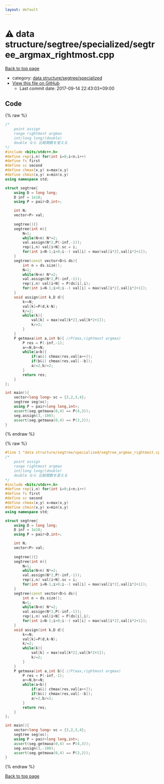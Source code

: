 ```yaml
---
layout: default
---
```


<!-- mathjax config similar to math.stackexchange -->
<script type="text/javascript" async
  src="https://cdnjs.cloudflare.com/ajax/libs/mathjax/2.7.5/MathJax.js?config=TeX-MML-AM_CHTML">
</script>
<script type="text/x-mathjax-config">
  MathJax.Hub.Config({
    TeX: { equationNumbers: { autoNumber: "AMS" }},
    tex2jax: {
      inlineMath: [ ['$','$'] ],
      processEscapes: true
    },
    "HTML-CSS": { matchFontHeight: false },
    displayAlign: "left",
    displayIndent: "2em"
  });
</script>

<script type="text/javascript" src="https://cdnjs.cloudflare.com/ajax/libs/jquery/3.4.1/jquery.min.js"></script>
<script src="https://cdn.jsdelivr.net/npm/jquery-balloon-js@1.1.2/jquery.balloon.min.js" integrity="sha256-ZEYs9VrgAeNuPvs15E39OsyOJaIkXEEt10fzxJ20+2I=" crossorigin="anonymous"></script>
<script type="text/javascript" src="../../../../assets/js/copy-button.js"></script>
<link rel="stylesheet" href="../../../../assets/css/copy-button.css" />


# :warning: data structure/segtree/specialized/segtree_argmax_rightmost.cpp

<a href="../../../../index.html">Back to top page</a>

* category: <a href="../../../../index.html#2d26a1b1de5ccf32c90554b209fe486c">data structure/segtree/specialized</a>
* <a href="{{ site.github.repository_url }}/blob/master/data structure/segtree/specialized/segtree_argmax_rightmost.cpp">View this file on GitHub</a>
    - Last commit date: 2017-09-14 22:43:03+09:00




## Code

<a id="unbundled"></a>
{% raw %}
```cpp
/*
	point assign
	range rightmost argmax
	int/long long/(double)
	double なら 比較関数を変える
*/
#include <bits/stdc++.h>
#define rep(i,n) for(int i=0;i<n;i++)
#define fs first
#define sc second
#define chmax(x,y) x=max(x,y)
#define chmin(x,y) x=min(x,y)
using namespace std;

struct segtree{
	using D = long long;
	D inf = 1e18;
	using P = pair<D,int>;

	int N;
	vector<P> val;
	
	segtree(){}
	segtree(int n){
		N=1;
		while(N<n) N*=2;
		val.assign(N*2,P(-inf,-1));
		rep(i,n) val[i+N].sc = i;
		for(int i=N-1;i>0;i--) val[i] = max(val[i*2],val[i*2+1]);
	}
	segtree(const vector<D>& ds){
		int n = ds.size();
		N=1;
		while(N<n) N*=2;
		val.assign(N*2,P(-inf,-1));
		rep(i,n) val[i+N] = P(ds[i],i);
		for(int i=N-1;i>0;i--) val[i] = max(val[i*2],val[i*2+1]);
	}
	void assign(int k,D d){
		k+=N;
		val[k]=P(d,k-N);
		k/=2;
		while(k){
			val[k] = max(val[k*2],val[k*2+1]);
			k/=2;
		}
	}
	P getmaxa(int a,int b){	//P(max,rightmost argmax)
		P res = P(-inf,-1);
		a+=N,b+=N;
		while(a<b){
			if(a&1) chmax(res,val[a++]);
			if(b&1) chmax(res,val[--b]);
			a/=2,b/=2;
		}
		return res;
	}
};

int main(){
	vector<long long> vc = {3,2,3,4};
	segtree seg(vc);
	using P = pair<long long,int>;
	assert(seg.getmaxa(0,4) == P(4,3));
	seg.assign(3,-100);
	assert(seg.getmaxa(0,4) == P(3,2));
}
```
{% endraw %}

<a id="bundled"></a>
{% raw %}
```cpp
#line 1 "data structure/segtree/specialized/segtree_argmax_rightmost.cpp"
/*
	point assign
	range rightmost argmax
	int/long long/(double)
	double なら 比較関数を変える
*/
#include <bits/stdc++.h>
#define rep(i,n) for(int i=0;i<n;i++)
#define fs first
#define sc second
#define chmax(x,y) x=max(x,y)
#define chmin(x,y) x=min(x,y)
using namespace std;

struct segtree{
	using D = long long;
	D inf = 1e18;
	using P = pair<D,int>;

	int N;
	vector<P> val;
	
	segtree(){}
	segtree(int n){
		N=1;
		while(N<n) N*=2;
		val.assign(N*2,P(-inf,-1));
		rep(i,n) val[i+N].sc = i;
		for(int i=N-1;i>0;i--) val[i] = max(val[i*2],val[i*2+1]);
	}
	segtree(const vector<D>& ds){
		int n = ds.size();
		N=1;
		while(N<n) N*=2;
		val.assign(N*2,P(-inf,-1));
		rep(i,n) val[i+N] = P(ds[i],i);
		for(int i=N-1;i>0;i--) val[i] = max(val[i*2],val[i*2+1]);
	}
	void assign(int k,D d){
		k+=N;
		val[k]=P(d,k-N);
		k/=2;
		while(k){
			val[k] = max(val[k*2],val[k*2+1]);
			k/=2;
		}
	}
	P getmaxa(int a,int b){	//P(max,rightmost argmax)
		P res = P(-inf,-1);
		a+=N,b+=N;
		while(a<b){
			if(a&1) chmax(res,val[a++]);
			if(b&1) chmax(res,val[--b]);
			a/=2,b/=2;
		}
		return res;
	}
};

int main(){
	vector<long long> vc = {3,2,3,4};
	segtree seg(vc);
	using P = pair<long long,int>;
	assert(seg.getmaxa(0,4) == P(4,3));
	seg.assign(3,-100);
	assert(seg.getmaxa(0,4) == P(3,2));
}

```
{% endraw %}

<a href="../../../../index.html">Back to top page</a>

